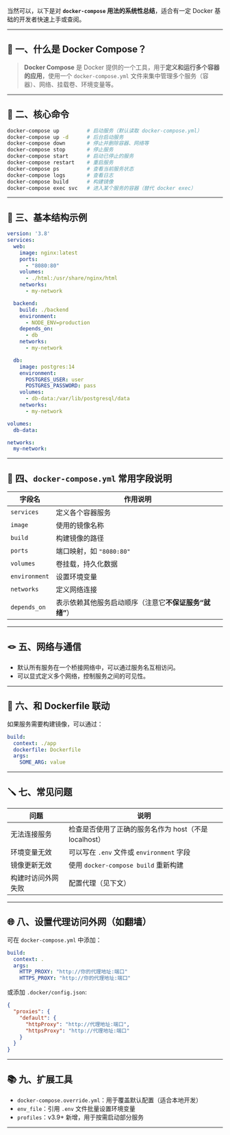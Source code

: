 当然可以，以下是对 **`docker-compose` 用法的系统性总结**，适合有一定 Docker 基础的开发者快速上手或查阅。

---

## 🔧 一、什么是 Docker Compose？

> **Docker Compose** 是 Docker 提供的一个工具，用于**定义和运行多个容器的应用**，使用一个 `docker-compose.yml` 文件来集中管理多个服务（容器）、网络、挂载卷、环境变量等。

---

## 📄 二、核心命令

```bash
docker-compose up         # 启动服务（默认读取 docker-compose.yml）
docker-compose up -d      # 后台启动服务
docker-compose down       # 停止并删除容器、网络等
docker-compose stop       # 停止服务
docker-compose start      # 启动已停止的服务
docker-compose restart    # 重启服务
docker-compose ps         # 查看当前服务状态
docker-compose logs       # 查看日志
docker-compose build      # 构建镜像
docker-compose exec svc   # 进入某个服务的容器（替代 docker exec）
```

---

## 🧾 三、基本结构示例

```yaml
version: '3.8'
services:
  web:
    image: nginx:latest
    ports:
      - "8080:80"
    volumes:
      - ./html:/usr/share/nginx/html
    networks:
      - my-network

  backend:
    build: ./backend
    environment:
      - NODE_ENV=production
    depends_on:
      - db
    networks:
      - my-network

  db:
    image: postgres:14
    environment:
      POSTGRES_USER: user
      POSTGRES_PASSWORD: pass
    volumes:
      - db-data:/var/lib/postgresql/data
    networks:
      - my-network

volumes:
  db-data:

networks:
  my-network:
```

---

## 🧱 四、`docker-compose.yml` 常用字段说明

| 字段名           | 作用说明                           |
| ------------- | ------------------------------ |
| `services`    | 定义各个容器服务                       |
| `image`       | 使用的镜像名称                        |
| `build`       | 构建镜像的路径                        |
| `ports`       | 端口映射，如 `"8080:80"`             |
| `volumes`     | 卷挂载，持久化数据                      |
| `environment` | 设置环境变量                         |
| `networks`    | 定义网络连接                         |
| `depends_on`  | 表示依赖其他服务启动顺序（注意它**不保证服务“就绪”**） |

---

## 🪢 五、网络与通信

* 默认所有服务在一个桥接网络中，可以通过服务名互相访问。
* 可以显式定义多个网络，控制服务之间的可见性。

---

## 🔁 六、和 Dockerfile 联动

如果服务需要构建镜像，可以通过：

```yaml
build:
  context: ./app
  dockerfile: Dockerfile
  args:
    SOME_ARG: value
```

---

## 🪛 七、常见问题

| 问题        | 说明                                 |
| --------- | ---------------------------------- |
| 无法连接服务    | 检查是否使用了正确的服务名作为 host（不是 localhost） |
| 环境变量无效    | 可以写在 `.env` 文件或 `environment` 字段   |
| 镜像更新无效    | 使用 `docker-compose build` 重新构建     |
| 构建时访问外网失败 | 配置代理（见下文）                          |

---

## 🌐 八、设置代理访问外网（如翻墙）

可在 `docker-compose.yml` 中添加：

```yaml
build:
  context: .
  args:
    HTTP_PROXY: "http://你的代理地址:端口"
    HTTPS_PROXY: "http://你的代理地址:端口"
```

或添加 `.docker/config.json`:

```json
{
  "proxies": {
    "default": {
      "httpProxy": "http://代理地址:端口",
      "httpsProxy": "http://代理地址:端口"
    }
  }
}
```

---

## 📚 九、扩展工具

* `docker-compose.override.yml`：用于覆盖默认配置（适合本地开发）
* `env_file`：引用 `.env` 文件批量设置环境变量
* `profiles`：v3.9+ 新增，用于按需启动部分服务

---

